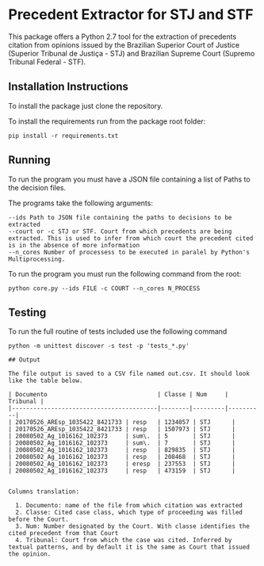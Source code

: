 # Precedent Extractor for STJ and STF

This package offers a Python 2.7 tool for the extraction of precedents citation from opinions issued by the Brazilian Superior Court of Justice (Superior Tribunal de Justiça - STJ) and Brazilian Supreme Court (Supremo Tribunal Federal - STF). 



## Installation Instructions

To install the package just clone the repository.

To install the requirements run from the package root folder:

```
pip install -r requirements.txt
```

## Running

To run the program you must have a JSON file containing a list of Paths to the decision files.

The programs take the following arguments:

```
--ids Path to JSON file containing the paths to decisions to be extracted
--court or -c STJ or STF. Court from which precedents are being extracted. This is used to infer from which court the precedent cited is in the absence of more information
--n_cores Number of processess to be executed in paralel by Python's Multiprocessing.
```

To run the program you must  run the following command from the root:

```
python core.py --ids FILE -c COURT --n_cores N_PROCESS
```

## Testing

To run the full routine of tests included use the following command

```
python -m unittest discover -s test -p 'tests_*.py'

## Output

The file output is saved to a CSV file named out.csv. It should look like the table below.

| Documento                               | Classe | Num     | Tribunal |
|-----------------------------------------|--------|---------|----------|
| 20170526_AREsp_1035422_8421733 | resp   | 1234057 | STJ      |
| 20170526_AREsp_1035422_8421733 | resp   | 1507973 | STJ      |
| 20080502_Ag_1016162_102373     | sum\.  | 5       | STJ      |
| 20080502_Ag_1016162_102373     | sum\.  | 7       | STJ      |
| 20080502_Ag_1016162_102373     | resp   | 829835  | STJ      |
| 20080502_Ag_1016162_102373     | resp   | 208468  | STJ      |
| 20080502_Ag_1016162_102373     | eresp  | 237553  | STJ      |
| 20080502_Ag_1016162_102373     | resp   | 473159  | STJ      |


Columns translation:

  1. Documento: name of the file from which citation was extracted
  2. Classe: Cited case class, which type of proceeding was filled before the Court.
  3. Num: Number designated by the Court. With classe identifies the cited precedent from that Court
  4. Tribunal: Court from which the case was cited. Inferred by textual patterns, and by default it is the same as Court that issued the opinion.
